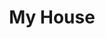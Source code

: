 ---
pid: ls54
title: My House
location_transcription: Bridges Lodvy W/Out of Philly
coordinates: "[-75.171759180149, 39.957904214113]"
zipcode: '19103'
gen_neighborhood: Center City
neighborhood: Rittenhouse Square,Avenue of The Arts,Logan Square,Fitler Square
outside_phl: 
age: '61'
age_range: 60-69
instagram: 
image_file_name: ls_54.jpg
proposal_transcription: House of Person
topic: Unknown
topic_summary: '0'
type: Other No Form
keywords_other: 
credit: Michele
image_labels: House with a face and figure in front
twitter: 
facebook: 
permalink: "/monuments/ls54/"
layout: item-page
---